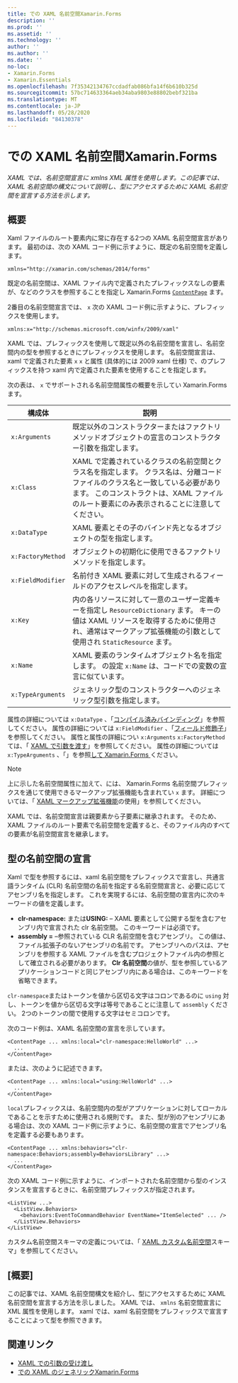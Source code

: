 ```yaml
---
title: での XAML 名前空間Xamarin.Forms
description: ''
ms.prod: ''
ms.assetid: ''
ms.technology: ''
author: ''
ms.author: ''
ms.date: ''
no-loc:
- Xamarin.Forms
- Xamarin.Essentials
ms.openlocfilehash: 7f35342134767ccdadfab086bfa14f6b610b325d
ms.sourcegitcommit: 57bc714633364aeb34aba9803e88802bebf321ba
ms.translationtype: MT
ms.contentlocale: ja-JP
ms.lasthandoff: 05/28/2020
ms.locfileid: "84130378"
---
```

# <a name="xaml-namespaces-in-xamarinforms"></a>での XAML 名前空間Xamarin.Forms

_XAML では、名前空間宣言に xmlns XML 属性を使用します。この記事では、XAML 名前空間の構文について説明し、型にアクセスするために XAML 名前空間を宣言する方法を示します。_

## <a name="overview"></a>概要

Xaml ファイルのルート要素内に常に存在する2つの XAML 名前空間宣言があります。 最初のは、次の XAML コード例に示すように、既定の名前空間を定義します。

```xaml
xmlns="http://xamarin.com/schemas/2014/forms"
```

既定の名前空間は、XAML ファイル内で定義されたプレフィックスなしの要素が、などのクラスを参照することを指定し Xamarin.Forms [`ContentPage`](xref:Xamarin.Forms.ContentPage) ます。

2番目の名前空間宣言では、 `x` 次の XAML コード例に示すように、プレフィックスを使用します。

```xaml
xmlns:x="http://schemas.microsoft.com/winfx/2009/xaml"
```

XAML では、プレフィックスを使用して既定以外の名前空間を宣言し、名前空間内の型を参照するときにプレフィックスを使用します。 名前空間宣言は、xaml で定義された要素 `x` `x` と属性 (具体的には 2009 xaml 仕様) で、のプレフィックスを持つ xaml 内で定義された要素を使用することを指定します。

次の表は、 `x` でサポートされる名前空間属性の概要を示してい Xamarin.Forms ます。

|構成体|説明|
|--- |--- |
|`x:Arguments`|既定以外のコンストラクターまたはファクトリメソッドオブジェクトの宣言のコンストラクター引数を指定します。|
|`x:Class`|XAML で定義されているクラスの名前空間とクラス名を指定します。 クラス名は、分離コードファイルのクラス名と一致している必要があります。 このコンストラクトは、XAML ファイルのルート要素にのみ表示されることに注意してください。|
|`x:DataType`|XAML 要素とその子のバインド先となるオブジェクトの型を指定します。|
|`x:FactoryMethod`|オブジェクトの初期化に使用できるファクトリメソッドを指定します。|
|`x:FieldModifier`|名前付き XAML 要素に対して生成されるフィールドのアクセスレベルを指定します。|
|`x:Key`|内の各リソースに対して一意のユーザー定義キーを指定し `ResourceDictionary` ます。 キーの値は XAML リソースを取得するために使用され、通常はマークアップ拡張機能の引数として使用され `StaticResource` ます。|
|`x:Name`|XAML 要素のランタイムオブジェクト名を指定します。 の設定 `x:Name` は、コードでの変数の宣言に似ています。|
|`x:TypeArguments`|ジェネリック型のコンストラクターへのジェネリック型引数を指定します。|

属性の詳細については `x:DataType` 、「[コンパイル済みバインディング](~/xamarin-forms/app-fundamentals/data-binding/compiled-bindings.md)」を参照してください。 属性の詳細については `x:FieldModifier` 、「[フィールド修飾子](~/xamarin-forms/xaml/field-modifiers.md)」を参照してください。 属性と属性の詳細につい `x:Arguments` `x:FactoryMethod` ては、「 [XAML で引数を渡す](~/xamarin-forms/xaml/passing-arguments.md)」を参照してください。 属性の詳細については `x:TypeArguments` 、「」を参照[して Xamarin.Forms ](generics.md)ください。

> [!NOTE]
> 上に示した名前空間属性に加えて、には、 Xamarin.Forms 名前空間プレフィックスを通じて使用できるマークアップ拡張機能も含まれてい `x` ます。 詳細については、「 [XAML マークアップ拡張機能](~/xamarin-forms/xaml/markup-extensions/consuming.md)の使用」を参照してください。

XAML では、名前空間宣言は親要素から子要素に継承されます。 そのため、XAML ファイルのルート要素で名前空間を定義すると、そのファイル内のすべての要素が名前空間宣言を継承します。

## <a name="declaring-namespaces-for-types"></a>型の名前空間の宣言

Xaml で型を参照するには、xaml 名前空間をプレフィックスで宣言し、共通言語ランタイム (CLR) 名前空間の名前を指定する名前空間宣言と、必要に応じてアセンブリ名を指定します。 これを実現するには、名前空間の宣言内に次のキーワードの値を定義します。

- **clr-namespace:** または**USING:** – XAML 要素として公開する型を含むアセンブリ内で宣言された clr 名前空間。 このキーワードは必須です。
- **assembly =** –参照されている CLR 名前空間を含むアセンブリ。 この値は、ファイル拡張子のないアセンブリの名前です。 アセンブリへのパスは、アセンブリを参照する XAML ファイルを含むプロジェクトファイル内の参照として確立される必要があります。 **Clr 名前空間**の値が、型を参照しているアプリケーションコードと同じアセンブリ内にある場合は、このキーワードを省略できます。

`clr-namespace`またはトークンを値から区切る文字はコロンであるのに `using` 対し、トークンを値から区切る文字は等号であることに注意して `assembly` ください。 2つのトークンの間で使用する文字はセミコロンです。

次のコード例は、XAML 名前空間の宣言を示しています。

```xaml
<ContentPage ... xmlns:local="clr-namespace:HelloWorld" ...>
  ...
</ContentPage>
```

または、次のように記述できます。

```xaml
<ContentPage ... xmlns:local="using:HelloWorld" ...>
  ...
</ContentPage>
```

`local`プレフィックスは、名前空間内の型がアプリケーションに対してローカルであることを示すために使用される規則です。 また、型が別のアセンブリにある場合は、次の XAML コード例に示すように、名前空間の宣言でアセンブリ名を定義する必要もあります。

```xaml
<ContentPage ... xmlns:behaviors="clr-namespace:Behaviors;assembly=BehaviorsLibrary" ...>
  ...
</ContentPage>
```

次の XAML コード例に示すように、インポートされた名前空間から型のインスタンスを宣言するときに、名前空間プレフィックスが指定されます。

```xaml
<ListView ...>
  <ListView.Behaviors>
    <behaviors:EventToCommandBehavior EventName="ItemSelected" ... />
  </ListView.Behaviors>
</ListView>
```

カスタム名前空間スキーマの定義については、「 [XAML カスタム名前空間](custom-namespace-schemas.md)スキーマ」を参照してください。

## <a name="summary"></a>[概要]

この記事では、XAML 名前空間構文を紹介し、型にアクセスするために XAML 名前空間を宣言する方法を示しました。 XAML では、 `xmlns` 名前空間宣言に XML 属性を使用します。 xaml では、xaml 名前空間をプレフィックスで宣言することによって型を参照できます。

## <a name="related-links"></a>関連リンク

- [XAML での引数の受け渡し](~/xamarin-forms/xaml/passing-arguments.md)
- [での XAML のジェネリックXamarin.Forms](generics.md)
